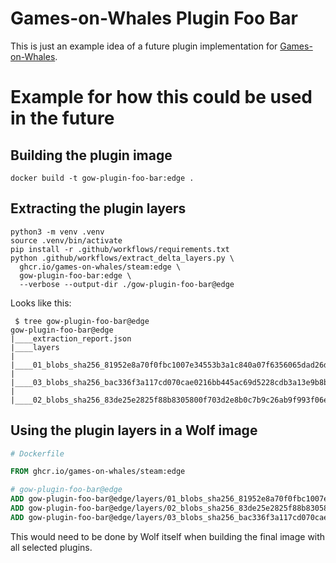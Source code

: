# Games-on-Whales Plugin Foo Bar

This is just an example idea of a future plugin implementation for [Games-on-Whales](https://github.com/games-on-whales/gow).

# Example for how this could be used in the future

## Building the plugin image

```
docker build -t gow-plugin-foo-bar:edge .
```

## Extracting the plugin layers

```shell
python3 -m venv .venv
source .venv/bin/activate
pip install -r .github/workflows/requirements.txt
python .github/workflows/extract_delta_layers.py \
  ghcr.io/games-on-whales/steam:edge \
  gow-plugin-foo-bar:edge \
  --verbose --output-dir ./gow-plugin-foo-bar@edge
```

Looks like this:

```
 $ tree gow-plugin-foo-bar@edge
gow-plugin-foo-bar@edge
|____extraction_report.json
|____layers
| |____01_blobs_sha256_81952e8a70f0fbc1007e34553b3a1c840a07f6356065dad26d5bc4a1ba316d34.tar
| |____03_blobs_sha256_bac336f3a117cd070cae0216bb445ac69d5228cdb3a13e9b8ba0f02329b102a1.tar
| |____02_blobs_sha256_83de25e2825f88b8305800f703d2e8b0c7b9c26ab9f993f06e3336b0cd7a9e3f.tar
```

## Using the plugin layers in a Wolf image

```Dockerfile
# Dockerfile

FROM ghcr.io/games-on-whales/steam:edge

# gow-plugin-foo-bar@edge
ADD gow-plugin-foo-bar@edge/layers/01_blobs_sha256_81952e8a70f0fbc1007e34553b3a1c840a07f6356065dad26d5bc4a1ba316d34.tar /
ADD gow-plugin-foo-bar@edge/layers/02_blobs_sha256_83de25e2825f88b8305800f703d2e8b0c7b9c26ab9f993f06e3336b0cd7a9e3f.tar /
ADD gow-plugin-foo-bar@edge/layers/03_blobs_sha256_bac336f3a117cd070cae0216bb445ac69d5228cdb3a13e9b8ba0f02329b102a1.tar /
```

This would need to be done by Wolf itself when building the final image with all selected plugins.
